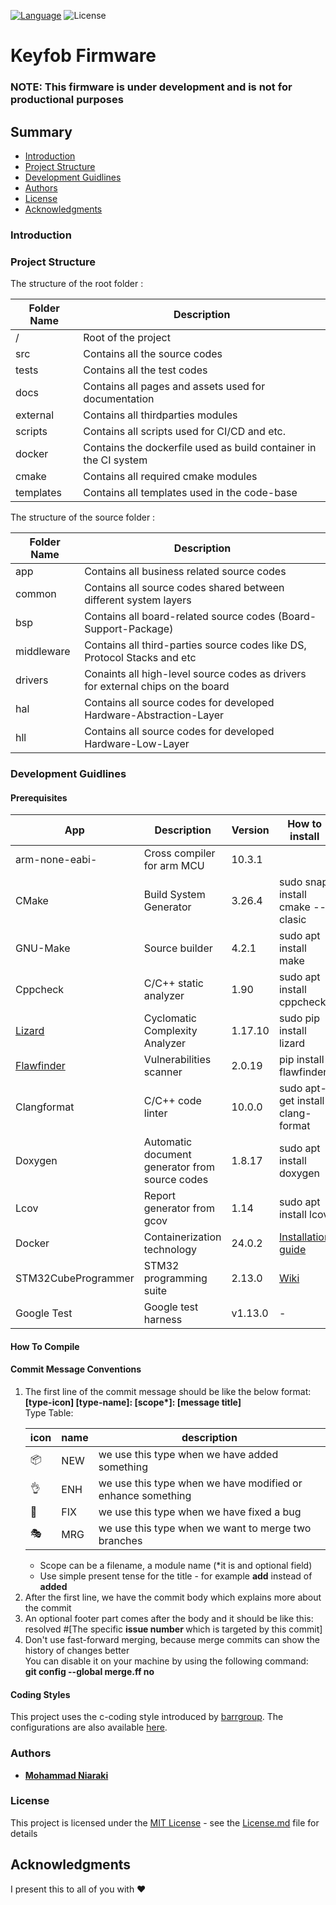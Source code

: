 [![Language](https://img.shields.io/badge/Made%20with-C-blue.svg)](https://shields.io/)
![License](https://camo.githubusercontent.com/890acbdcb87868b382af9a4b1fac507b9659d9bf/68747470733a2f2f696d672e736869656c64732e696f2f62616467652f6c6963656e73652d4d49542d626c75652e737667)
# Keyfob Firmware
### NOTE: This firmware is under development and is not for productional purposes
    
## Summary 
  - [Introduction](#introduction)
  - [Project Structure](#project-structure)
  - [Development Guidlines](#development-guidlines)
  - [Authors](#authors)
  - [License](#license)
  - [Acknowledgments](#acknowledgments)

### Introduction

### Project Structure
The structure of the root folder :

| Folder Name | Description |
|-------------|-------------| 
| / | Root of the project |
| src | Contains all the source codes |
| tests | Contains all the test codes |
| docs | Contains all pages and assets used for documentation |
| external | Contains all thirdparties modules |
| scripts | Contains all scripts used for CI/CD and etc. |
| docker | Contains the dockerfile used as build container in the CI system|
| cmake | Contains all required cmake modules |
| templates | Contains all templates used in the code-base |

The structure of the source folder :

| Folder Name | Description |
|-------------|-------------| 
| app | Contains all business related source codes |
| common | Contains all source codes shared between different system layers|
| bsp | Contains all board-related source codes (Board-Support-Package)|
| middleware | Contains all third-parties source codes like DS, Protocol Stacks and etc |
| drivers | Conaints all high-level source codes as drivers for external chips on the board|
| hal | Contains all source codes for developed Hardware-Abstraction-Layer|
| hll | Contains all source codes for developed Hardware-Low-Layer|


### Development Guidlines 
#### Prerequisites


| App | Description | Version | How to install |
|-----|-------------|---------|----------------|
| arm-none-eabi- | Cross compiler for arm MCU | 10.3.1 | |
| CMake | Build System Generator | 3.26.4 | sudo snap install cmake --clasic |
| GNU-Make | Source builder | 4.2.1 | sudo apt install make |
| Cppcheck | C/C++ static analyzer | 1.90 | sudo apt install cppcheck |
| [Lizard](https://github.com/terryyin/lizard) | Cyclomatic Complexity Analyzer | 1.17.10  | sudo pip install lizard |
| [Flawfinder](https://github.com/david-a-wheeler/flawfinder) | Vulnerabilities scanner | 2.0.19 | pip install flawfinder |
| Clangformat | C/C++ code linter | 10.0.0 | sudo apt-get install clang-format |
| Doxygen | Automatic document generator from source codes | 1.8.17 | sudo apt install doxygen |
| Lcov | Report generator from gcov | 1.14 | sudo apt install lcov |
| Docker | Containerization technology | 24.0.2 | [Installation guide](https://docs.docker.com/engine/install/ubuntu/) |
| STM32CubeProgrammer | STM32 programming suite | 2.13.0 |[Wiki](https://wiki.st.com/stm32mpu/wiki/STM32CubeProgrammer)|
| Google Test | Google test harness | v1.13.0 | - |



#### How To Compile 
#### Commit Message Conventions
<ol>
<li>
The first line of the commit message should be like the below format:<br/>
    <b>[type-icon] [type-name]: [scope*]: [message title] </b><br/> 
Type Table:

| icon | name | description |
|------|----|-------------|
|📦 | NEW | we use this type when we have added something |
|👌 | ENH | we use this type when we have modified or enhance something |
|🐛 | FIX | we use this type when we have fixed a bug |
|🎭 | MRG | we use this type when we want to merge two branches|


<ul>
    <li>
    Scope can be a filename, a module name (*it is and optional field)
    </li>
    <li>
    Use simple present tense for the title - for example <b>add</b> instead of <b>added</b>
    </li>
</ul>
</li>
<li>
After the first line, we have the commit body which explains more about the commit
</li>
<li>
An optional footer part comes after the body and it should be like this:<br/>
resolved #[The specific <b> issue number </b> which is targeted by this commit]
</li>
<li>
Don't use fast-forward merging, because merge commits can show the history of changes better<br/>
You can disable it on your machine by using the following command:<br/>
<b>git config --global merge.ff no</b>
</li>
</ol>

#### Coding Styles
This project uses the c-coding style introduced by [barrgroup](https://barrgroup.com/embedded-systems/books/embedded-c-coding-standard). The configurations are also available [here](https://github.com/petertorelli/clang-format-barr-c).

### Authors
- [**Mohammad Niaraki**](https://www.github.com/niaraki)

### License
 This project is licensed under the [MIT License](https://opensource.org/license/mit) - see the [License.md](License.md) file for
details

## Acknowledgments
I present this to all of you with :heart:
